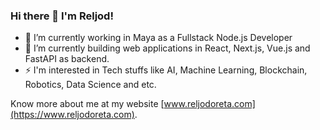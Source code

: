 ### Hi there 👋 I'm Reljod!

- 🔭 I’m currently working in Maya as a Fullstack Node.js Developer
- 🌱 I’m currently building web applications in React, Next.js, Vue.js and FastAPI as backend.
- ⚡ I'm interested in Tech stuffs like AI, Machine Learning, Blockchain, Robotics, Data Science and etc.

Know more about me at my website [www.reljodoreta.com](https://www.reljodoreta.com).

<!--
**Reljod/Reljod** is a ✨ _special_ ✨ repository because its `README.md` (this file) appears on your GitHub profile.

Here are some ideas to get you started:


-->
